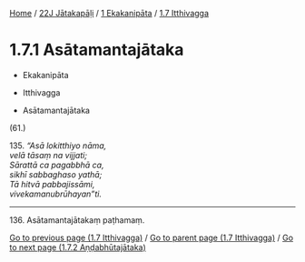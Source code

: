 
[Home](/) / [22J Jātakapāḷi](../../../22J.md) / [1 Ekakanipāta](../../1.md) / [1.7 Itthivagga](../1.7.md)

# 1.7.1 Asātamantajātaka

* Ekakanipāta

* Itthivagga

* Asātamantajātaka

(61.)

135\. _“Asā lokitthiyo nāma,_  
_velā tāsaṃ na vijjati;_  
_Sārattā ca pagabbhā ca,_  
_sikhī sabbaghaso yathā;_  
_Tā hitvā pabbajissāmi,_  
_vivekamanubrūhayan”ti._  


---

136\. Asātamantajātakaṃ paṭhamaṃ.



[Go to previous page (1.7 Itthivagga)](../1.7.md) / [Go to parent page (1.7 Itthivagga)](../1.7.md) / [Go to next page (1.7.2 Aṇḍabhūtajātaka)](1.7.2.md)


